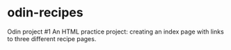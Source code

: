 # odin-recipes
Odin project #1
An HTML practice project: creating an index page with links to three different recipe pages. 
